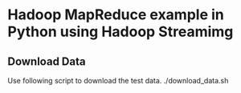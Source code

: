 # Hadoop MapReduce example in Python using Hadoop Streamimg

## Download Data
Use following script to download the test data.
./download_data.sh

 
